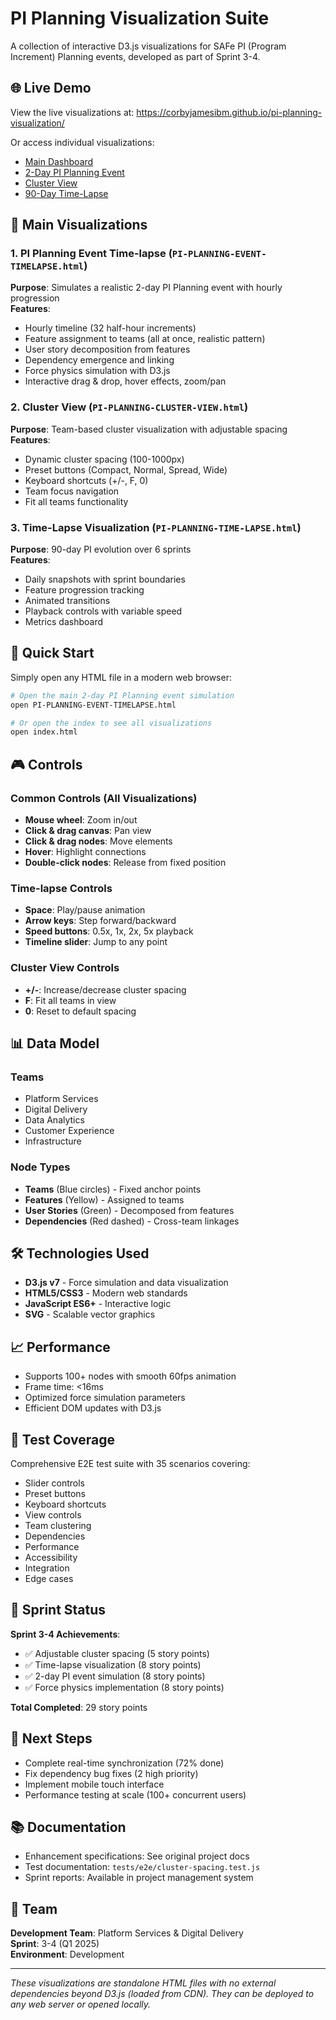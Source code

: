 # PI Planning Visualization Suite

A collection of interactive D3.js visualizations for SAFe PI (Program Increment) Planning events, developed as part of Sprint 3-4.

## 🌐 Live Demo

View the live visualizations at: https://corbyjamesibm.github.io/pi-planning-visualization/

Or access individual visualizations:
- [Main Dashboard](https://corbyjamesibm.github.io/pi-planning-visualization/visualization-index.html)
- [2-Day PI Planning Event](https://corbyjamesibm.github.io/pi-planning-visualization/PI-PLANNING-EVENT-TIMELAPSE.html)
- [Cluster View](https://corbyjamesibm.github.io/pi-planning-visualization/PI-PLANNING-CLUSTER-VIEW.html)
- [90-Day Time-Lapse](https://corbyjamesibm.github.io/pi-planning-visualization/PI-PLANNING-TIME-LAPSE.html)

## 🎯 Main Visualizations

### 1. PI Planning Event Time-lapse (`PI-PLANNING-EVENT-TIMELAPSE.html`)
**Purpose**: Simulates a realistic 2-day PI Planning event with hourly progression  
**Features**:
- Hourly timeline (32 half-hour increments)
- Feature assignment to teams (all at once, realistic pattern)
- User story decomposition from features
- Dependency emergence and linking
- Force physics simulation with D3.js
- Interactive drag & drop, hover effects, zoom/pan

### 2. Cluster View (`PI-PLANNING-CLUSTER-VIEW.html`)
**Purpose**: Team-based cluster visualization with adjustable spacing  
**Features**:
- Dynamic cluster spacing (100-1000px)
- Preset buttons (Compact, Normal, Spread, Wide)
- Keyboard shortcuts (+/-, F, 0)
- Team focus navigation
- Fit all teams functionality

### 3. Time-Lapse Visualization (`PI-PLANNING-TIME-LAPSE.html`)
**Purpose**: 90-day PI evolution over 6 sprints  
**Features**:
- Daily snapshots with sprint boundaries
- Feature progression tracking
- Animated transitions
- Playback controls with variable speed
- Metrics dashboard

## 🚀 Quick Start

Simply open any HTML file in a modern web browser:

```bash
# Open the main 2-day PI Planning event simulation
open PI-PLANNING-EVENT-TIMELAPSE.html

# Or open the index to see all visualizations
open index.html
```

## 🎮 Controls

### Common Controls (All Visualizations)
- **Mouse wheel**: Zoom in/out
- **Click & drag canvas**: Pan view
- **Click & drag nodes**: Move elements
- **Hover**: Highlight connections
- **Double-click nodes**: Release from fixed position

### Time-lapse Controls
- **Space**: Play/pause animation
- **Arrow keys**: Step forward/backward
- **Speed buttons**: 0.5x, 1x, 2x, 5x playback
- **Timeline slider**: Jump to any point

### Cluster View Controls
- **+/-**: Increase/decrease cluster spacing
- **F**: Fit all teams in view
- **0**: Reset to default spacing

## 📊 Data Model

### Teams
- Platform Services
- Digital Delivery  
- Data Analytics
- Customer Experience
- Infrastructure

### Node Types
- **Teams** (Blue circles) - Fixed anchor points
- **Features** (Yellow) - Assigned to teams
- **User Stories** (Green) - Decomposed from features
- **Dependencies** (Red dashed) - Cross-team linkages

## 🛠️ Technologies Used

- **D3.js v7** - Force simulation and data visualization
- **HTML5/CSS3** - Modern web standards
- **JavaScript ES6+** - Interactive logic
- **SVG** - Scalable vector graphics

## 📈 Performance

- Supports 100+ nodes with smooth 60fps animation
- Frame time: <16ms
- Optimized force simulation parameters
- Efficient DOM updates with D3.js

## 🧪 Test Coverage

Comprehensive E2E test suite with 35 scenarios covering:
- Slider controls
- Preset buttons
- Keyboard shortcuts
- View controls
- Team clustering
- Dependencies
- Performance
- Accessibility
- Integration
- Edge cases

## 📝 Sprint Status

**Sprint 3-4 Achievements**:
- ✅ Adjustable cluster spacing (5 story points)
- ✅ Time-lapse visualization (8 story points)  
- ✅ 2-day PI event simulation (8 story points)
- ✅ Force physics implementation (8 story points)

**Total Completed**: 29 story points

## 🔄 Next Steps

- Complete real-time synchronization (72% done)
- Fix dependency bug fixes (2 high priority)
- Implement mobile touch interface
- Performance testing at scale (100+ concurrent users)

## 📚 Documentation

- Enhancement specifications: See original project docs
- Test documentation: `tests/e2e/cluster-spacing.test.js`
- Sprint reports: Available in project management system

## 🤝 Team

**Development Team**: Platform Services & Digital Delivery  
**Sprint**: 3-4 (Q1 2025)  
**Environment**: Development

---

*These visualizations are standalone HTML files with no external dependencies beyond D3.js (loaded from CDN). They can be deployed to any web server or opened locally.*